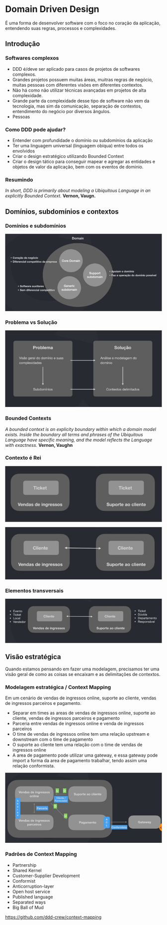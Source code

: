 # Domain Driven Design

É uma forma de desenvolver software com o foco no coração da aplicação, entendendo suas regras, processos e complexidades.

## Introdução

### Softwares complexos

- DDD é/deve ser aplicado para casos de projetos de softwares complexos.
- Grandes projetos possuem muitas áreas, muitras regras de negócio, muitas pessoas com diferentes visões em diferentes contextos.
- Não há como não utilizar técnicas avançadas em projetos de alta complexidade.
- Grande parte da complexidade desse tipo de software não vem da tecnologia, mas sim da comunicação, separação de contextos, entendimento do negócio por diversos ângulos.
- Pessoas

### Como DDD pode ajudar?

- Entender com profundidade o domínio ou subdomínios da aplicação
- Ter uma linguagem universal (linguagem obíqua) entre todos os envolvidos
- Criar o design estratégico utilizando Bounded Context
- Criar o design tático para conseguir mapear e agregar as entidades e objetos de valor da aplicação, bem com os eventos de dominio.

### Resumindo

<i>In short, DDD is primarily about modeling a Ubiquitous Language in an explicitly Bounded Context.</i>
<b>Vernon, Vaugn.</b>

## Domínios, subdomínios e contextos

### Domínios e subdomínios

![Representação de domínios e subdomínios](./DDD.jpg)

### Problema vs Solução

![Representação de Problema vs Solução](./ProblemasESolucoes.jpg)

### Bounded Contexts

<i>A bounded context is an explicity boundary within which a domain model exists. Inside the boundary all terms and phrases of the Ubiquitous Language have specific meaning, and the model reflects the Language with exactness.</i> <b>Vernon, Vaughn</b>

### Contexto é Rei

![Representação de Contexto](./contexto.jpg)

![Representação de Contexto 2](./contexto-final.jpg)

### Elementos transversais

![Representação de elementos transversair](./elementos-transversais.jpg)

## Visão estratégica

Quando estamos pensando em fazer uma modelagem, precisamos ter uma visão geral de como as coisas se encaixam e as delimitações de contextos.

### Modelagem estratégica / Context Mapping

Em um cenário de vendas de ingressos online, suporte ao cliente, vendas de ingressos parceiros e pagamento.

- Separar em times as areas de vendas de ingressos online, suporte ao cliente, vendas de ingressos parceiros e pagamento
- Parceria entre vendas de ingressos online e venda de ingressos parceiros
- O time de vendas de ingressos online tem uma relação upstream e downstream com o time de pagamento
- O suporte ao cliente tem uma relação com o time de vendas de ingressos online
- A area de pagamento pode utilizar uma gateway, e essa gateway pode import a forma da area de pagamento trabalhar, tendo assim uma relação conformista.

![Representação de context mapping](./context-mapping.jpg)

### Padrões de Context Mapping

- Partnership
- Shared Kernel
- Customer-Supplier Development
- Conformist
- Anticorruption-layer
- Open host service
- Published language
- Separated ways
- Big Ball of Mud

https://github.com/ddd-crew/context-mapping
